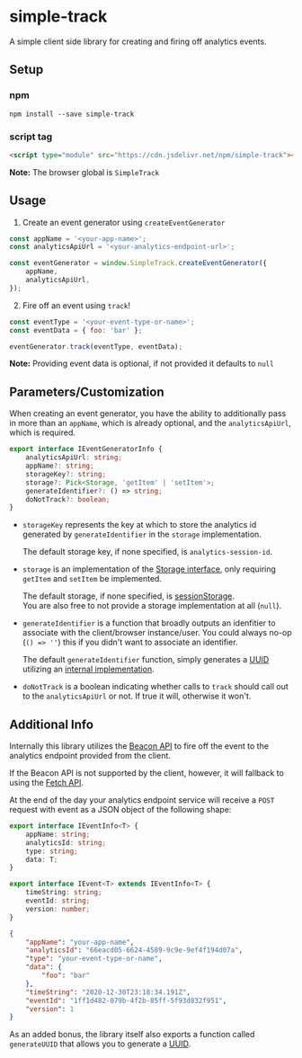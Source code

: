 # simple-track
A simple client side library for creating and firing off analytics events.

## Setup

### npm
```
npm install --save simple-track
```

### script tag
```html
<script type="module" src="https://cdn.jsdelivr.net/npm/simple-track"></script>
```

**Note:** The browser global is `SimpleTrack`

## Usage
1. Create an event generator using `createEventGenerator`
```javascript
const appName = '<your-app-name>';
const analyticsApiUrl = '<your-analytics-endpoint-url>';

const eventGenerator = window.SimpleTrack.createEventGenerator({
    appName,
    analyticsApiUrl,
});
```

2. Fire off an event using `track`!
```javascript
const eventType = '<your-event-type-or-name>';
const eventData = { foo: 'bar' };

eventGenerator.track(eventType, eventData);
```

**Note:** Providing event data is optional, if not provided it defaults to `null`

## Parameters/Customization
When creating an event generator, you have the ability to additionally pass in more than an `appName`, which is already optional, and the `analyticsApiUrl`, which is required.

```typescript
export interface IEventGeneratorInfo {
    analyticsApiUrl: string;
    appName?: string;
    storageKey?: string;
    storage?: Pick<Storage, 'getItem' | 'setItem'>;
    generateIdentifier?: () => string;
    doNotTrack?: boolean;
}
```

- `storageKey` represents the key at which to store the analytics id generated by `generateIdentifier` in the `storage` implementation.

    The default storage key, if none specified, is `analytics-session-id`.

- `storage` is an implementation of the [Storage interface](https://developer.mozilla.org/en-US/docs/Web/API/Storage), only requiring `getItem` and `setItem` be implemented.

    The default storage, if none specified, is [sessionStorage](https://developer.mozilla.org/en-US/docs/Web/API/Window/sessionStorage).  
    You are also free to not provide a storage implementation at all (`null`).

- `generateIdentifier` is a function that broadly outputs an idenfitier to associate with the client/browser instance/user. You could always no-op (`() => ''`) this if you didn't want to associate an identifier.

    The default `generateIdentifier` function, simply generates a [UUID](https://en.wikipedia.org/wiki/Universally_unique_identifier) utilizing an [internal implementation](https://github.com/rcasto/simple-track/blob/ea302a24446f1b505cbda62c520749723ef6e7dd/src/index.ts#L14).

- `doNotTrack` is a boolean indicating whether calls to `track` should call out to the `analyticsApiUrl` or not. If true it will, otherwise it won't.

## Additional Info
Internally this library utilizes the [Beacon API](https://developer.mozilla.org/en-US/docs/Web/API/Beacon_API) to fire off the event to the analytics endpoint provided from the client.

If the Beacon API is not supported by the client, however, it will fallback to using the [Fetch API](https://developer.mozilla.org/en-US/docs/Web/API/Fetch_API).

At the end of the day your analytics endpoint service will receive a `POST` request with event as a JSON object of the following shape:
```typescript
export interface IEventInfo<T> {
    appName: string;
    analyticsId: string;
    type: string;
    data: T;
}

export interface IEvent<T> extends IEventInfo<T> {
    timeString: string;
    eventId: string;
    version: number;
}
```

```json
{
	"appName": "your-app-name",
	"analyticsId": "66eacd05-6624-4589-9c9e-9ef4f194d07a",
	"type": "your-event-type-or-name",
	"data": {
		"foo": "bar"
    },
    "timeString": "2020-12-30T23:18:34.191Z",
	"eventId": "1ff1d482-079b-4f2b-85ff-5f93d832f951",
	"version": 1
}
```

As an added bonus, the library itself also exports a function called `generateUUID` that allows you to generate a [UUID](https://en.wikipedia.org/wiki/Universally_unique_identifier).